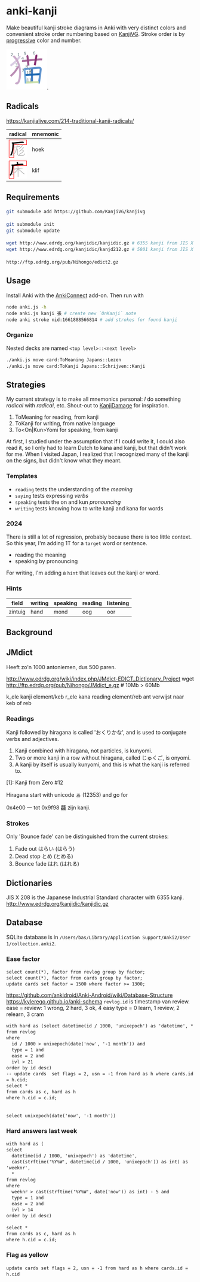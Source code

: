 # anki-kanji

Make beautiful kanji stroke diagrams in Anki with very distinct colors and convenient stroke order numbering based on [KanjiVG](https://github.com/KanjiVG/kanjivg). Stroke order is by [progressive](https://sashat.me/2017/01/11/list-of-20-simple-distinct-colors/) color and number. 

![cat](neko.png).

## Radicals
https://kanjialive.com/214-traditional-kanji-radicals/

| radical         | mnemonic |
|-----------------|----------|
| ![](⌜-hoek.svg) | hoek     |
| ![](⌜-klif.svg) | klif     |

## Requirements

```sh
git submodule add https://github.com/KanjiVG/kanjivg

git submodule init
git submodule update

wget http://www.edrdg.org/kanjidic/kanjidic.gz # 6355 kanji from JIS X 0208
wget http://www.edrdg.org/kanjidic/kanjd212.gz # 5801 kanji from JIS X 0212

http://ftp.edrdg.org/pub/Nihongo/edict2.gz
```

## Usage

Install Anki with the [AnkiConnect](https://ankiweb.net/shared/info/2055492159) add-on. Then run with

```sh
node anki.js -h
node anki.js kanji 張 # create new `OnKanji` note
node anki stroke nid:1661888566814 # add strokes for found kanji
```

### Organize

Nested decks are named `<top level>::<next level>`

```sh
./anki.js move card:ToMeaning Japans::Lezen
./anki.js move card:ToKanji Japans::Schrijven::Kanji
```

## Strategies

My current strategy is to make all mnemonics personal: *I* do something *radical* with *radical*, etc. Shout-out to [KanjiDamage](http://wwwkanjidamage.com/) for inspiration.

1. ToMeaning for reading, from kanji
2. ToKanji for writing, from native language
3. To<On|Kun>Yomi for speaking, from kanji

At first, I studied under the assumption that if I could write it, I could also read it, so I only had to learn Dutch to kana and kanji, but that didn't work for me. When I visited Japan, I realized that I recognized many of the kanji on the signs, but didn't know what they meant.

### Templates

- `reading` tests the understanding of the *meaning*
- `saying` tests expressing *verbs*
- `speaking` tests the on and kun *pronouncing*
- `writing` tests knowing how to write kanji and kana for words

### 2024

There is still a lot of regression, probably because there is too little context. So this year, I'm adding 1T for a `target` word or sentence.
- reading the meaning
- speaking by pronouncing

For writing, I'm adding a `hint` that leaves out the kanji or word.

### Hints

| field   | writing | speaking | reading | listening |
|---------|---------|----------|---------|-----------|
| zintuig | hand    | mond     | oog     | oor       |

## Background

## JMdict 

Heeft zo'n 1000 antoniemen, dus 500 paren.

http://www.edrdg.org/wiki/index.php/JMdict-EDICT_Dictionary_Project
wget http://ftp.edrdg.org/pub/Nihongo/JMdict_e.gz # 10Mb > 60Mb

k_ele kanji element/keb
r_ele kana reading element/reb
ant verwijst naar keb of reb

### Readings

Kanji followed by hiragana is called 'おくりかな', and is used to conjugate verbs and adjectives.

1. Kanji combined with hiragana, not particles, is kunyomi.
2. Two or more kanji in a row without hiragana, called じゅくご, is onyomi.
3. A kanji by itself is usually kunyomi, and this is what the kanji is referred to.

[1]: Kanji from Zero #12

Hiragana start with unicode ぁ (12353) and go for 

0x4e00 一 tot 0x9f98 龘 zijn kanji.

### Strokes

Only 'Bounce fade' can be distinguished from the current strokes:

1. Fade out はらい (はらう)
2. Dead stop とめ (とめる)
3. Bounce fade はれ (はれる)

## Dictionaries

JIS X 208 is the Japanese Industrial Standard character with 6355 kanji.
http://www.edrdg.org/kanjidic/kanjidic.gz

## Database

SQLite database is in `/Users/bas/Library/Application Support/Anki2/User 1/collection.anki2`.

### Ease factor

```sqlite
select count(*), factor from revlog group by factor;
select count(*), factor from cards group by factor;
update cards set factor = 1500 where factor >= 1300;
```

https://github.com/ankidroid/Anki-Android/wiki/Database-Structure
https://kylerego.github.io/anki-schema
`revlog.id` is timestamp van review.
ease = review: 1 wrong, 2 hard, 3 ok, 4 easy
type = 0 learn, 1 review, 2 relearn, 3 cram

```sqlite
with hard as (select datetime(id / 1000, 'unixepoch') as 'datetime', *
from revlog
where
  id / 1000 > unixepoch(date('now', '-1 month')) and
  type = 1 and
  ease = 2 and
  ivl > 21
order by id desc)
-- update cards  set flags = 2, usn = -1 from hard as h where cards.id = h.cid;
select *
from cards as c, hard as h
where h.cid = c.id;


select unixepoch(date('now', '-1 month'))
```

### Hard answers last week

```sqlite
with hard as (
select
  datetime(id / 1000, 'unixepoch') as 'datetime',
  cast(strftime('%Y%W', datetime(id / 1000, 'unixepoch')) as int) as 'weeknr',
  *
from revlog
where
  weeknr > cast(strftime('%Y%W', date('now')) as int) - 5 and
  type = 1 and
  ease = 2 and
  ivl > 14
order by id desc)

select *
from cards as c, hard as h
where h.cid = c.id;
```

### Flag as yellow

```sqlite
update cards set flags = 2, usn = -1 from hard as h where cards.id = h.cid
```